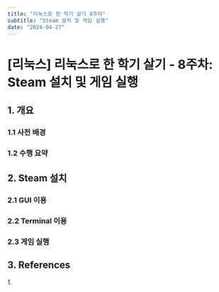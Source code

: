 ```yaml
---
title: "리눅스로 한 학기 살기 8주차"
subtitle: "Steam 설치 및 게임 실행"
date: "2024-04-27"
---
```


# [리눅스] 리눅스로 한 학기 살기 - 8주차: Steam 설치 및 게임 실행

## 1. 개요

### 1.1 사전 배경


### 1.2 수행 요약


## 2. Steam 설치



### 2.1 GUI 이용



### 2.2 Terminal 이용



### 2.3 게임 실행

## 3. References

<a id="ref1"></a>
1. 
